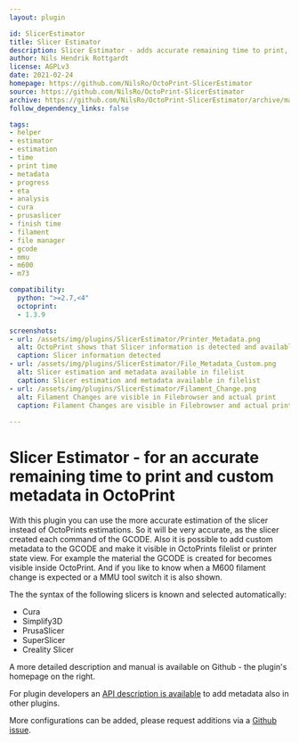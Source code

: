 ```yaml
---
layout: plugin

id: SlicerEstimator
title: Slicer Estimator
description: Slicer Estimator - adds accurate remaining time to print, remaining time to filament changes and other custom metadata like filament brand, etc. to OctoPrint
author: Nils Hendrik Rottgardt
license: AGPLv3
date: 2021-02-24
homepage: https://github.com/NilsRo/OctoPrint-SlicerEstimator
source: https://github.com/NilsRo/OctoPrint-SlicerEstimator
archive: https://github.com/NilsRo/OctoPrint-SlicerEstimator/archive/master.zip
follow_dependency_links: false

tags:
- helper
- estimator
- estimation
- time
- print time
- metadata
- progress
- eta
- analysis
- cura
- prusaslicer
- finish time
- filament
- file manager
- gcode
- mmu
- m600
- m73

compatibility:
  python: ">=2.7,<4"
  octoprint:
  - 1.3.9

screenshots:
- url: /assets/img/plugins/SlicerEstimator/Printer_Metadata.png
  alt: OctoPrint shows that Slicer information is detected and available metadata
  caption: Slicer information detected
- url: /assets/img/plugins/SlicerEstimator/File_Metadata_Custom.png
  alt: Slicer estimation and metadata available in filelist
  caption: Slicer estimation and metadata available in filelist
- url: /assets/img/plugins/SlicerEstimator/Filament_Change.png
  alt: Filament Changes are visible in Filebrowser and actual print
  caption: Filament Changes are visible in Filebrowser and actual print
  
---
```


# Slicer Estimator - for an accurate remaining time to print and custom metadata in OctoPrint
With this plugin you can use the more accurate estimation of the slicer instead of OctoPrints estimations. So it will be very accurate, as the slicer created each command of the GCODE.
Also it is possible to add custom metadata to the GCODE and make it visible in OctoPrints filelist or printer state view. For example the material the GCODE is created for becomes visible inside OctoPrint. 
And if you like to know when a M600 filament change is expected or a MMU tool switch it is also shown.

The the syntax of the following slicers is known and selected automatically:

* Cura
* Simplify3D
* PrusaSlicer
* SuperSlicer
* Creality Slicer


A more detailed description and manual is available on Github - the plugin's homepage on the right.

For plugin developers an [API description is available](https://github.com/NilsRo/OctoPrint-SlicerEstimator/blob/master/API_DOC.md) to add metadata also in other plugins.


More configurations can be added, please request additions via a [Github issue](https://github.com/NilsRo/OctoPrint-SlicerEstimator/issues).